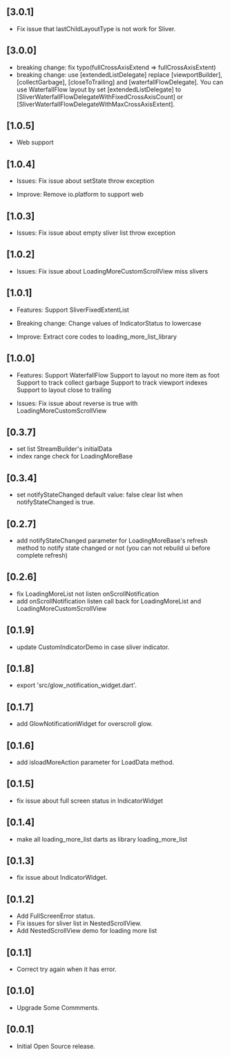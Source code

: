 ## [3.0.1]

* Fix issue that lastChildLayoutType is not work for Sliver.

## [3.0.0]

* breaking change: fix typo(fullCrossAxisExtend => fullCrossAxisExtent)
* breaking change: use [extendedListDelegate] replace [viewportBuilder], [collectGarbage], [closeToTrailing] and [waterfallFlowDelegate]. You can use WaterfallFlow layout by set [extendedListDelegate] to [SliverWaterfallFlowDelegateWithFixedCrossAxisCount] or [SliverWaterfallFlowDelegateWithMaxCrossAxisExtent].

## [1.0.5]

* Web support

## [1.0.4]

* Issues:
  Fix issue about setState throw exception

* Improve:
  Remove io.platform to support web

## [1.0.3]

* Issues:
  Fix issue about empty sliver list throw exception

## [1.0.2]

* Issues:
  Fix issue about LoadingMoreCustomScrollView miss slivers

## [1.0.1]

* Features:
  Support SliverFixedExtentList

* Breaking change:
  Change values of IndicatorStatus to lowercase

* Improve:
  Extract core codes to loading_more_list_library

## [1.0.0]

* Features:
  Support WaterfallFlow
  Support to layout no more item as foot
  Support to track collect garbage
  Support to track viewport indexes
  Support to layout close to trailing

* Issues:
  Fix issue about reverse is true with LoadingMoreCustomScrollView

## [0.3.7]

* set list StreamBuilder's initialData
* index range check for LoadingMoreBase

## [0.3.4]

* set notifyStateChanged default value: false
  clear list when notifyStateChanged is true.

## [0.2.7]

* add notifyStateChanged parameter for LoadingMoreBase's refresh method to notify state changed or not
  (you can not rebuild ui before complete refresh)

## [0.2.6]

* fix LoadingMoreList not listen onScrollNotification
* add onScrollNotification listen call back for LoadingMoreList and LoadingMoreCustomScrollView

## [0.1.9]

* update CustomIndicatorDemo in case sliver indicator.

## [0.1.8]

* export 'src/glow_notification_widget.dart'.

## [0.1.7]

* add GlowNotificationWidget for overscroll glow.

## [0.1.6]

* add isloadMoreAction parameter for LoadData method.

## [0.1.5]

* fix issue about full screen status in IndicatorWidget

## [0.1.4]

* make all loading_more_list darts as library loading_more_list

## [0.1.3]

* fix issue about IndicatorWidget.

## [0.1.2]

* Add FullScreenError status.
* Fix issues for sliver list in NestedScrollView.
* Add NestedScrollView demo for loading more list

## [0.1.1]

* Correct try again when it has error.

## [0.1.0]

* Upgrade Some Commments.

## [0.0.1]

* Initial Open Source release.

